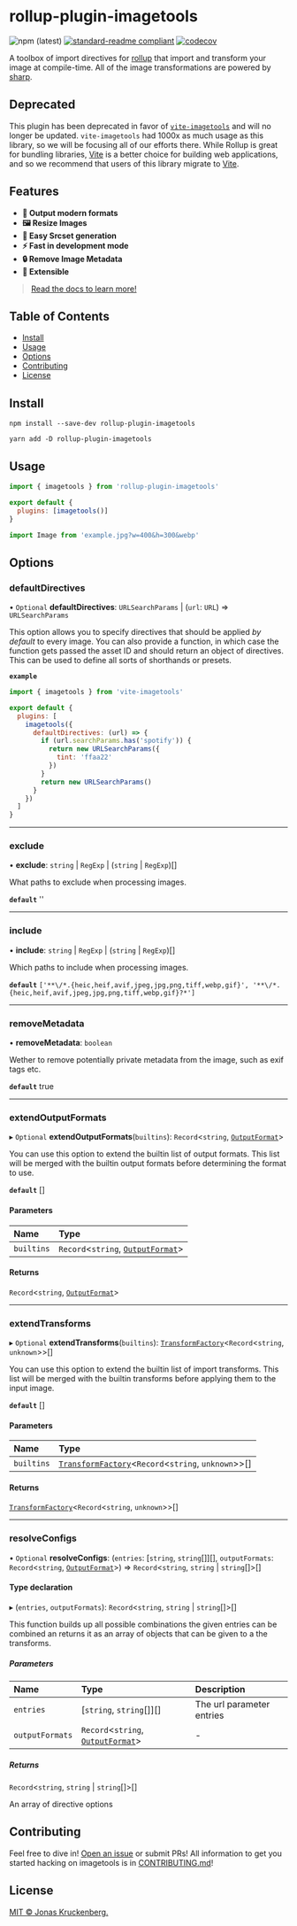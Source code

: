 # rollup-plugin-imagetools

<!-- badges -->

![npm (latest)](https://img.shields.io/npm/v/rollup-plugin-imagetools)
[![standard-readme compliant](https://img.shields.io/badge/readme%20style-standard-brightgreen.svg?style=flat-square)](https://github.com/RichardLitt/standard-readme)
[![codecov](https://codecov.io/gh/JonasKruckenberg/imagetools/branch/graph/badge.svg?token=bJrFBmuczA&flag=rollup-plugin-imagetools)](https://codecov.io/gh/JonasKruckenberg/imagetools/)

A toolbox of import directives for [rollup](https://rollupjs.org) that import and transform your image at compile-time.
All of the image transformations are powered by [sharp](https://sharp.pixelplumbing.com).

## Deprecated

This plugin has been deprecated in favor of [`vite-imagetools`](https://github.com/JonasKruckenberg/imagetools) and will
no longer be updated. `vite-imagetools` had 1000x as much usage as this library, so we will be focusing all of our
efforts there. While Rollup is great for bundling libraries, [Vite](https://vitejs.dev/) is a better choice for building
web applications, and so we recommend that users of this library migrate to [Vite](https://vitejs.dev/).

## Features

- **🚀 Output modern formats**
- **🖼 Resize Images**
- **🔗 Easy Srcset generation**
- **⚡️ Fast in development mode**
- **🔒 Remove Image Metadata**
- **🧩 Extensible**

> [Read the docs to learn more!](https://github.com/JonasKruckenberg/imagetools/blob/main/docs/README.md)

## Table of Contents

- [Install](#install)
- [Usage](#usage)
- [Options](#options)
- [Contributing](#contributing)
- [License](#license)

## Install

```
npm install --save-dev rollup-plugin-imagetools
```

```
yarn add -D rollup-plugin-imagetools
```

## Usage

```js
import { imagetools } from 'rollup-plugin-imagetools'

export default {
  plugins: [imagetools()]
}
```

```js
import Image from 'example.jpg?w=400&h=300&webp'
```

## Options

### defaultDirectives

• `Optional` **defaultDirectives**: `URLSearchParams` \| (`url`: `URL`) => `URLSearchParams`

This option allows you to specify directives that should be applied _by default_ to every image. You can also provide a
function, in which case the function gets passed the asset ID and should return an object of directives. This can be
used to define all sorts of shorthands or presets.

**`example`**

```js
import { imagetools } from 'vite-imagetools'

export default {
  plugins: [
    imagetools({
      defaultDirectives: (url) => {
        if (url.searchParams.has('spotify')) {
          return new URLSearchParams({
            tint: 'ffaa22'
          })
        }
        return new URLSearchParams()
      }
    })
  ]
}
```

---

### exclude

• **exclude**: `string` \| `RegExp` \| (`string` \| `RegExp`)[]

What paths to exclude when processing images.

**`default`** ''

---

### include

• **include**: `string` \| `RegExp` \| (`string` \| `RegExp`)[]

Which paths to include when processing images.

**`default`**
`['**\/*.{heic,heif,avif,jpeg,jpg,png,tiff,webp,gif}', '**\/*.{heic,heif,avif,jpeg,jpg,png,tiff,webp,gif}?*']`

---

### removeMetadata

• **removeMetadata**: `boolean`

Wether to remove potentially private metadata from the image, such as exif tags etc.

**`default`** true

---

### extendOutputFormats

▸ `Optional` **extendOutputFormats**(`builtins`): `Record`<`string`,
[`OutputFormat`](../../docs/modules/core_src.md#outputformat)\>

You can use this option to extend the builtin list of output formats. This list will be merged with the builtin output
formats before determining the format to use.

**`default`** []

#### Parameters

| Name       | Type                                                                               |
| :--------- | :--------------------------------------------------------------------------------- |
| `builtins` | `Record`<`string`, [`OutputFormat`](../../docs/modules/core_src.md#outputformat)\> |

#### Returns

`Record`<`string`, [`OutputFormat`](../../docs/modules/core_src.md#outputformat)\>

---

### extendTransforms

▸ `Optional` **extendTransforms**(`builtins`):
[`TransformFactory`](../../docs/modules/core_src.md#transformfactory)<`Record`<`string`, `unknown`\>\>[]

You can use this option to extend the builtin list of import transforms. This list will be merged with the builtin
transforms before applying them to the input image.

**`default`** []

#### Parameters

| Name       | Type                                                                                                     |
| :--------- | :------------------------------------------------------------------------------------------------------- |
| `builtins` | [`TransformFactory`](../../docs/modules/core_src.md#transformfactory)<`Record`<`string`, `unknown`\>\>[] |

#### Returns

[`TransformFactory`](../../docs/modules/core_src.md#transformfactory)<`Record`<`string`, `unknown`\>\>[]

---

### resolveConfigs

• `Optional` **resolveConfigs**: (`entries`: [`string`, `string`[]][], `outputFormats`: `Record`<`string`,
[`OutputFormat`](../modules/core_src.md#outputformat)\>) => `Record`<`string`, `string` \| `string`[]\>[]

#### Type declaration

▸ (`entries`, `outputFormats`): `Record`<`string`, `string` \| `string`[]\>[]

This function builds up all possible combinations the given entries can be combined an returns it as an array of objects
that can be given to a the transforms.

##### Parameters

| Name            | Type                                                                       | Description               |
| :-------------- | :------------------------------------------------------------------------- | :------------------------ |
| `entries`       | [`string`, `string`[]][]                                                   | The url parameter entries |
| `outputFormats` | `Record`<`string`, [`OutputFormat`](../modules/core_src.md#outputformat)\> | -                         |

##### Returns

`Record`<`string`, `string` \| `string`[]\>[]

An array of directive options

## Contributing

Feel free to dive in! [Open an issue](https://github.com/JonasKruckenberg/imagetools/issues/new) or submit PRs! All
information to get you started hacking on imagetools is in [CONTRIBUTING.md](../../CONTRIBUTING.md)!

## License

[MIT © Jonas Kruckenberg.](./LICENSE)

